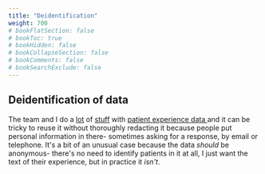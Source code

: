 ```yaml
---
title: "Deidentification"
weight: 700
# bookFlatSection: false
# bookToc: true
# bookHidden: false
# bookCollapseSection: false
# bookComments: false
# bookSearchExclude: false
---
```


## Deidentification of data

The team and I do a [lot](https://github.com/CDU-data-science-team/pxtextmining) of [stuff](https://github.com/CDU-data-science-team/experiencesdashboard) with [patient experience data ](https://github.com/nhs-r-community/pxtextmineR) and it can be tricky to reuse it without thoroughly redacting it because people put personal information in there- sometimes asking for a response, by email or telephone. It's a bit of an unusual case because the data _should_ be anonymous- there's no need to identify patients in it at all, I just want the text of their experience, but in practice it _isn't_. 